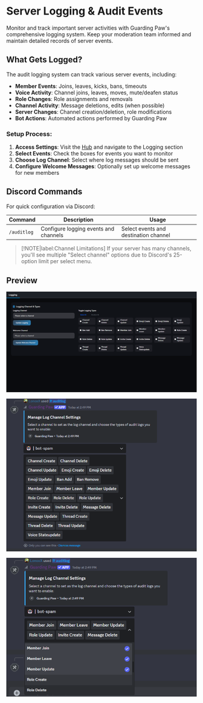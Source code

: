 # Server Logging & Audit Events

Monitor and track important server activities with Guarding Paw's comprehensive logging system. Keep your moderation team informed and maintain detailed records of server events.

## What Gets Logged?

The audit logging system can track various server events, including:

- **Member Events**: Joins, leaves, kicks, bans, timeouts
- **Voice Activity**: Channel joins, leaves, moves, mute/deafen status
- **Role Changes**: Role assignments and removals
- **Channel Activity**: Message deletions, edits (when possible)
- **Server Changes**: Channel creation/deletion, role modifications
- **Bot Actions**: Automated actions performed by Guarding Paw

### Setup Process:

1. **Access Settings**: Visit the [Hub](https://guardingpaw.xyz/manage) and navigate to the Logging section
2. **Select Events**: Check the boxes for events you want to monitor
3. **Choose Log Channel**: Select where log messages should be sent
4. **Configure Welcome Messages**: Optionally set up welcome messages for new members

## Discord Commands

For quick configuration via Discord:

| Command     | Description                           | Usage                                 |
| ----------- | ------------------------------------- | ------------------------------------- |
| `/auditlog` | Configure logging events and channels | Select events and destination channel |

> [!NOTE|label:Channel Limitations]
> If your server has many channels, you'll see multiple "Select channel" options due to Discord's 25-option limit per select menu.


## Preview

![Logging Setup Interface](../assets/images/EIEWJdC01q.png)

![Audit Log Example 1](../assets/images/auditlog.png)

![Audit Log Example 2](../assets/images/auditlog_2.png)

